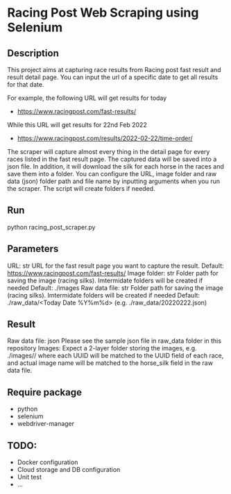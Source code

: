 # Racing Post Web Scraping using Selenium

## Description
This project aims at capturing race results from Racing post fast result and result detail page. You can input the url of a specific date to get all results for that date.

For example, the following URL will get results for today
- https://www.racingpost.com/fast-results/

While this URL will get results for 22nd Feb 2022
- https://www.racingpost.com/results/2022-02-22/time-order/

The scraper will capture almost every thing in the detail page for every races listed in the fast result page. The captured data will be saved into a json file. In addition, it will download the silk for each horse in the races and save them into a folder. You can configure the URL, image folder and raw data (json) folder path and file name by inputting arguments when you run the scraper. The script will create folders if needed. 

## Run
python racing_post_scraper.py <URL> <raw data file> <image folder>

Parameters
-------------------
URL: str
    URL for the fast result page you want to capture the result. Default: https://www.racingpost.com/fast-results/
Image folder: str
    Folder path for saving the image (racing silks). Imtermidate folders will be created if needed Default: ./images
Raw data file: str
    Folder path for saving the image (racing silks). Imtermidate folders will be created if needed Default: ./raw_data/<Today Date %Y%m%d> (e.g. ./raw_data/20220222.json)

## Result
Raw data file: json 
    Please see the sample json file in raw_data folder in this repository 
Images:
    Expect a 2-layer folder storing the images, e.g. ./images/<list of UUID>/<actual image>
    where each UUID will be matched to the UUID field of each race, and actual image name will be matched to the horse_silk field in the raw data file.

## Require package
- python
- selenium
- webdriver-manager

## TODO: 
- Docker configuration
- Cloud storage and DB configuration
- Unit test
- ...